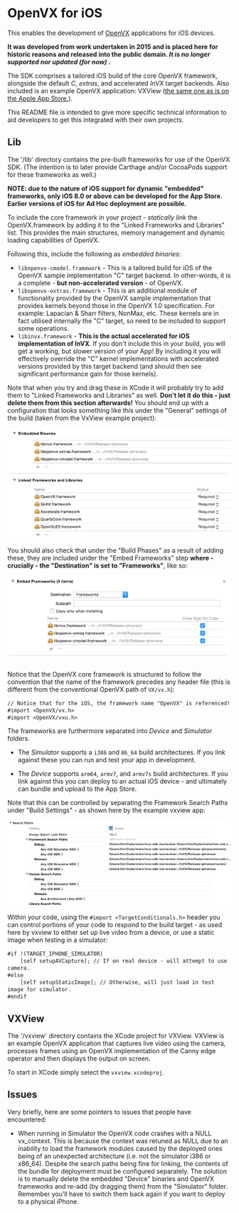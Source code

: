 OpenVX for iOS
================

This enables the development of [OpenVX](http://machineswithvision.com/learn-about-openvx/) applications for iOS devices. 

**It was developed from work undertaken in 2015 and is placed here for historic reasons and released into the public domain. _It is no longer supported nor updated (for now)_ .**

The SDK comprises a tailored iOS build of the core OpenVX framework, alongside the default *C*, *extras*, and accelerated *InVX* target backends. Also included is an example OpenVX application: VXView ([the same one as is on the Apple App Store.](https://itunes.apple.com/WebObjects/MZStore.woa/wa/viewSoftware?id=979376440&mt=8)).

This README file is intended to give more specific technical information to aid developers to get this integrated with their own projects.

Lib
----

The '/lib' directory contains the pre-built frameworks for use of the OpenVX SDK. (The intention is to later provide Carthage and/or CocoaPods support for these frameworks as well.)

**NOTE: due to the nature of iOS support for dynamic "embedded" frameworks, only iOS 8.0 or above can be developed for the App Store. Earlier versions of iOS for Ad Hoc deployment are possible.**

To include the core framework in your project - *statically link* the OpenVX.framework by adding it to the "Linked Frameworks and Libraries" list. This provides the main structures, memory management and dynamic loading capabilities of OpenVX.

Following this, include the following as *embedded binaries*:

* `libopenvx-cmodel.framework` - This is a tailored build for iOS of the OpenVX sample implementation "C" target backend. In other-words, it is a complete - **but non-accelerated version** - of OpenVX. 
* `libopenvx-extras.framework` - This is an additional module of functionality provided by the OpenVX sample implementation that provides kernels beyond those in the OpenVX 1.0 specification. For example: Lapacian & Sharr filters, NonMax, etc. These kernels are in fact utilised internally the "C" target, so need to be included to support some operations.
* `libinvx.framework` - **This is the actual accelerated for iOS implementation of InVX**. If you don't include this in your build, you will get a working, but slower version of your App! By including it you will effectively override the "C" kernel implementations with accelerated versions provided by this target backend (and should then see significant performance gain for those kernels).

Note that when you try and drag these in XCode it will probably try to add them to "Linked Frameworks and Libraries" as well. **Don't let it do this - just delete them from this section afterwards!** You should end up with a configuration that looks something like this under the "General" settings of the build (taken from the VxView example project):

![frameworks](frameworks.png)

You should also check that under the "Build Phases" as a result of adding these, they are included under the "Embed Frameworks" step **where - crucially - the "Destination" is set to "Frameworks"**, like so:

![copyphase](copyphase.png)

Notice that the OpenVX core framework is structured to follow the convention that the name of the framework precedes any header file (this is different from the conventional OpenVX path of `VX/vx.h`):

```objc
// Notice that for the iOS, the framework name "OpenVX" is referenced!
#import <OpenVX/vx.h>
#import <OpenVX/vxu.h>
```

The frameworks are furthermore separated into *Device* and *Simulator* folders.

* The *Simulator* supports a `i386` and `86_64` build architectures. If you link against these you can run and test your app in development.

* The *Device* supports `arm64`, `armv7`, and  `armv7s` build architectures. If you link against this you can deploy to an actual iOS device - and ultimately can bundle and upload to the App Store.

Note that this can be controlled by separating the Framework Search Paths under "Build Settings" - as shown here by the example vxview app:

![searchpath](searchpath.png)

Within your code, using the `#import <TargetConditionals.h>` header you can control portions of your code to respond to the build target - as used here by vxview to either set up live video from a device, or use a static image when testing in a simulator:

```objc
#if !(TARGET_IPHONE_SIMULATOR)
    [self setupAVCapture]; // If on real device - will attempt to use camera.
#else
    [self setupStaticImage]; // Otherwise, will just load in test image for simulator.
#endif

```

VXView
------

The '/vxview' directory contains the XCode project for VXView. VXView is an example OpenVX application that captures live video using the camera, processes frames using an OpenVX implementation of the Canny edge operator and then displays the output on screen.

To start in XCode simply select the `vxview.xcodeproj`. 


Issues
------

Very briefly, here are some pointers to issues that people have encountered:

* When running in Simulator the OpenVX code crashes with a NULL vx_context. This is because the context was retuned as NULL due to an inability to load the framework modules caused by the deployed ones being of an unexpected architecture (i.e. not the simulator i386 or x86_64). Despite the search paths being fine for linking, the contents of the bundle for deployment must be configured separately. The solution is to manually delete the embedded "Device" binaries and OpenVX frameworks and re-add (by dragging them) from the "Simulator" folder. Remember you'll have to switch them back again if you want to deploy to a physical iPhone.

